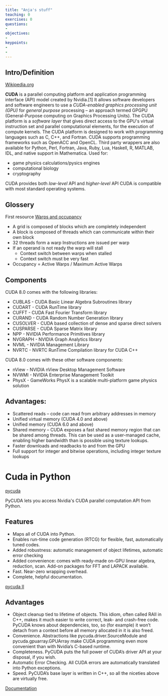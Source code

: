 ```yaml
---
title: "Anja's stuff"
teaching: 0
exercises: 0
questions:
-
objectives:
-
keypoints:
- 
- 
---
```

## Intro/Definition
[Wikipedia.org](https://en.wikipedia.org/wiki/CUDA)

**CUDA** is a parallel computing platform and application programming interface (API) model created by Nvidia.[1] It allows software developers and software engineers to use a *CUDA-enabled graphics processing unit (GPU)* for *general purpose* processing – an approach termed GPGPU (General-Purpose computing on Graphics Processing Units). The CUDA platform is a *software layer* that gives direct access to the GPU's virtual instruction set and parallel computational elements, for the execution of compute kernels.
The CUDA platform is designed to work with programming languages such as C, C++, and Fortran. CUDA supports programming frameworks such as OpenACC and OpenCL. Third party wrappers are also available for Python, Perl, Fortran, Java, Ruby, Lua, Haskell, R, MATLAB, IDL, and native support in Mathematica.
Used for:
* game physics calculations/pysics engines
* computational biology
* cryptography

CUDA provides both *low-level* API and *higher-level* API
CUDA is compatible with most standard operating systems. 

## Glossery
First resource
[Warps and occupancy](http://on-demand.gputechconf.com/gtc-express/2011/presentations/cuda_webinars_WarpsAndOccupancy.pdf)

* A grid is composed of blocks which are completely independent
* A block is composed of threads which can communicate within their own block
* 32 threads form a warp Instructions are issued per warp
* If an operand is not ready the warp will stall
  * Context switch between warps when stalled
  * Context switch must be very fast
* Occupancy = Active Warps / Maximum Active Warps

## Components
CUDA 8.0 comes with the following libraries:
* CUBLAS - CUDA Basic Linear Algebra Subroutines library
* CUDART - CUDA RunTime library
* CUFFT - CUDA Fast Fourier Transform library
* CURAND - CUDA Random Number Generation library
* CUSOLVER - CUDA based collection of dense and sparse direct solvers
* CUSPARSE - CUDA Sparse Matrix library
* NPP - NVIDIA Performance Primitives library
* NVGRAPH - NVIDIA Graph Analytics library
* NVML - NVIDIA Management Library
* NVRTC - NVRTC RunTime Compilation library for CUDA C++

CUDA 8.0 comes with these other software components:
* nView - NVIDIA nView Desktop Management Software
* NVWMI - NVIDIA Enterprise Management Toolkit
* PhysX - GameWorks PhysX is a scalable multi-platform game physics solution
## Advantages:
* Scattered reads – code can read from arbitrary addresses in memory
* Unified virtual memory (CUDA 4.0 and above)
* Unified memory (CUDA 6.0 and above)
* Shared memory – CUDA exposes a fast shared memory region that can be shared among threads. This can be used as a user-managed cache, enabling higher bandwidth than is possible using texture lookups.
* Faster downloads and readbacks to and from the GPU
* Full support for integer and bitwise operations, including integer texture lookups

# Cuda in Python
[pycuda](https://developer.nvidia.com/pycuda)

PyCUDA lets you access Nvidia's CUDA parallel computation API from Python.

## Features
* Maps all of CUDA into Python.
* Enables run-time code generation (RTCG) for flexible, fast, automatically tuned codes.
* Added robustness: automatic management of object lifetimes, automatic error checking
* Added convenience: comes with ready-made on-GPU linear algebra, reduction, scan. Add-on packages for FFT and LAPACK available.
* Fast. Near-zero wrapping overhead.
* Complete, helpful documentation.

[pycuda II](https://mathema.tician.de/software/pycuda/)
## Advantages
* Object cleanup tied to lifetime of objects. This idiom, often called RAII in C++, makes it much easier to write correct, leak- and crash-free code. PyCUDA knows about dependencies, too, so (for example) it won’t detach from a context before all memory allocated in it is also freed.
* Convenience. Abstractions like pycuda.driver.SourceModule and pycuda.gpuarray.GPUArray make CUDA programming even more convenient than with Nvidia’s C-based runtime.
* Completeness. PyCUDA puts the full power of CUDA’s driver API at your disposal, if you wish.
* Automatic Error Checking. All CUDA errors are automatically translated into Python exceptions.
* Speed. PyCUDA’s base layer is written in C++, so all the niceties above are virtually free.

[Documentation](https://documen.tician.de/pycuda/)

